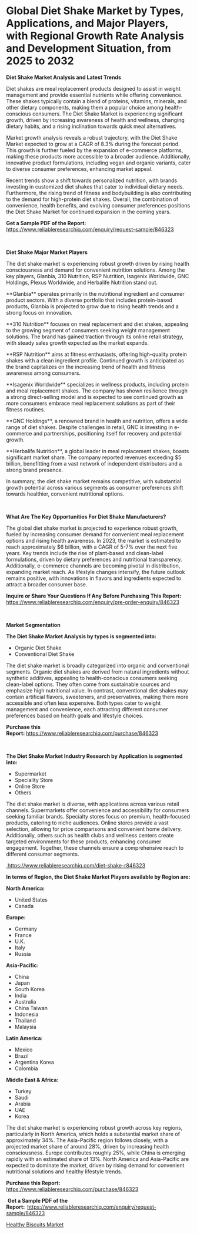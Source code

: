 <p><h1>Global Diet Shake Market by Types, Applications, and Major Players, with Regional Growth Rate Analysis and Development Situation, from 2025 to 2032</h1></p><p><strong>Diet Shake Market Analysis and Latest Trends</strong></p>
<p><p>Diet shakes are meal replacement products designed to assist in weight management and provide essential nutrients while offering convenience. These shakes typically contain a blend of proteins, vitamins, minerals, and other dietary components, making them a popular choice among health-conscious consumers. The Diet Shake Market is experiencing significant growth, driven by increasing awareness of health and wellness, changing dietary habits, and a rising inclination towards quick meal alternatives.</p><p>Market growth analysis reveals a robust trajectory, with the Diet Shake Market expected to grow at a CAGR of 8.3% during the forecast period. This growth is further fueled by the expansion of e-commerce platforms, making these products more accessible to a broader audience. Additionally, innovative product formulations, including vegan and organic variants, cater to diverse consumer preferences, enhancing market appeal.</p><p>Recent trends show a shift towards personalized nutrition, with brands investing in customized diet shakes that cater to individual dietary needs. Furthermore, the rising trend of fitness and bodybuilding is also contributing to the demand for high-protein diet shakes. Overall, the combination of convenience, health benefits, and evolving consumer preferences positions the Diet Shake Market for continued expansion in the coming years.</p></p>
<p><strong>Get a Sample PDF of the Report:&nbsp;</strong> <a href="https://www.reliableresearchiq.com/enquiry/request-sample/846323?utm_campaign=2754&utm_medium=2&utm_source=Github&utm_content=ia&utm_term=07042025&utm_id=diet-shake">https://www.reliableresearchiq.com/enquiry/request-sample/846323</a></p>
<p>&nbsp;</p>
<p><strong>Diet Shake Major Market Players</strong></p>
<p><p>The diet shake market is experiencing robust growth driven by rising health consciousness and demand for convenient nutrition solutions. Among the key players, Glanbia, 310 Nutrition, RSP Nutrition, Isagenix Worldwide, GNC Holdings, Plexus Worldwide, and Herbalife Nutrition stand out.</p><p>**Glanbia** operates primarily in the nutritional ingredient and consumer product sectors. With a diverse portfolio that includes protein-based products, Glanbia is projected to grow due to rising health trends and a strong focus on innovation.</p><p>**310 Nutrition** focuses on meal replacement and diet shakes, appealing to the growing segment of consumers seeking weight management solutions. The brand has gained traction through its online retail strategy, with steady sales growth expected as the market expands.</p><p>**RSP Nutrition** aims at fitness enthusiasts, offering high-quality protein shakes with a clean ingredient profile. Continued growth is anticipated as the brand capitalizes on the increasing trend of health and fitness awareness among consumers.</p><p>**Isagenix Worldwide** specializes in wellness products, including protein and meal replacement shakes. The company has shown resilience through a strong direct-selling model and is expected to see continued growth as more consumers embrace meal replacement solutions as part of their fitness routines.</p><p>**GNC Holdings**, a renowned brand in health and nutrition, offers a wide range of diet shakes. Despite challenges in retail, GNC is investing in e-commerce and partnerships, positioning itself for recovery and potential growth.</p><p>**Herbalife Nutrition**, a global leader in meal replacement shakes, boasts significant market share. The company reported revenues exceeding $5 billion, benefitting from a vast network of independent distributors and a strong brand presence.</p><p>In summary, the diet shake market remains competitive, with substantial growth potential across various segments as consumer preferences shift towards healthier, convenient nutritional options.</p></p>
<p>&nbsp;</p>
<p><strong>What Are The Key Opportunities For Diet Shake Manufacturers?</strong></p>
<p><p>The global diet shake market is projected to experience robust growth, fueled by increasing consumer demand for convenient meal replacement options and rising health awareness. In 2023, the market is estimated to reach approximately $6 billion, with a CAGR of 5-7% over the next five years. Key trends include the rise of plant-based and clean-label formulations, driven by dietary preferences and nutritional transparency. Additionally, e-commerce channels are becoming pivotal in distribution, expanding market reach. As lifestyle changes intensify, the future outlook remains positive, with innovations in flavors and ingredients expected to attract a broader consumer base.</p></p>
<p><strong>Inquire or Share Your Questions If Any Before Purchasing This Report:</strong> <a href="https://www.reliableresearchiq.com/enquiry/pre-order-enquiry/846323?utm_campaign=2754&utm_medium=2&utm_source=Github&utm_content=ia&utm_term=07042025&utm_id=diet-shake">https://www.reliableresearchiq.com/enquiry/pre-order-enquiry/846323</a></p>
<p>&nbsp;</p>
<p><strong>Market Segmentation</strong></p>
<p><strong>The Diet Shake Market Analysis by types is segmented into:</strong></p>
<p><ul><li>Organic Diet Shake</li><li>Conventional Diet Shake</li></ul></p>
<p><p>The diet shake market is broadly categorized into organic and conventional segments. Organic diet shakes are derived from natural ingredients without synthetic additives, appealing to health-conscious consumers seeking clean-label options. They often come from sustainable sources and emphasize high nutritional value. In contrast, conventional diet shakes may contain artificial flavors, sweeteners, and preservatives, making them more accessible and often less expensive. Both types cater to weight management and convenience, each attracting different consumer preferences based on health goals and lifestyle choices.</p></p>
<p><strong>Purchase this Report:&nbsp;</strong><a href="https://www.reliableresearchiq.com/purchase/846323?utm_campaign=2754&utm_medium=2&utm_source=Github&utm_content=ia&utm_term=07042025&utm_id=diet-shake">https://www.reliableresearchiq.com/purchase/846323</a></p>
<p>&nbsp;</p>
<p><strong>The Diet Shake Market Industry Research by Application is segmented into:</strong></p>
<p><ul><li>Supermarket</li><li>Speciality Store</li><li>Online Store</li><li>Others</li></ul></p>
<p><p>The diet shake market is diverse, with applications across various retail channels. Supermarkets offer convenience and accessibility for consumers seeking familiar brands. Specialty stores focus on premium, health-focused products, catering to niche audiences. Online stores provide a vast selection, allowing for price comparisons and convenient home delivery. Additionally, others such as health clubs and wellness centers create targeted environments for these products, enhancing consumer engagement. Together, these channels ensure a comprehensive reach to different consumer segments.</p></p>
<p><a href="https://www.reliableresearchiq.com/diet-shake-r846323?utm_campaign=2754&utm_medium=2&utm_source=Github&utm_content=ia&utm_term=07042025&utm_id=diet-shake">&nbsp;https://www.reliableresearchiq.com/diet-shake-r846323</a></p>
<p><strong>In terms of Region, the Diet Shake Market Players available by Region are:</strong></p>
<p>
    <p> <strong> North America: </strong>
        <ul>
            <li>United States</li>
            <li>Canada</li>
        </ul>
        </p> 
    <p> <strong> Europe: </strong>
        <ul>
            <li>Germany</li>
            <li>France</li>
            <li>U.K.</li>
            <li>Italy</li>
            <li>Russia</li>
        </ul>
        </p> 
    <p> <strong> Asia-Pacific: </strong>
        <ul>
            <li>China</li>
            <li>Japan</li>
            <li>South Korea</li>
            <li>India</li>
            <li>Australia</li>
            <li>China Taiwan</li>
            <li>Indonesia</li>
            <li>Thailand</li>
            <li>Malaysia</li>
        </ul>
        </p> 
    <p> <strong> Latin America: </strong>
        <ul>
            <li>Mexico</li>
            <li>Brazil</li>
            <li>Argentina Korea</li>
            <li>Colombia</li>
        </ul>
        </p> 
    <p> <strong> Middle East & Africa: </strong>
        <ul>
            <li>Turkey</li>
            <li>Saudi</li>
            <li>Arabia</li>
            <li>UAE</li>
            <li>Korea</li>
        </ul>
    </p>
    </p>
<p><p>The diet shake market is experiencing robust growth across key regions, particularly in North America, which holds a substantial market share of approximately 34%. The Asia-Pacific region follows closely, with a projected market share of around 28%, driven by increasing health consciousness. Europe contributes roughly 25%, while China is emerging rapidly with an estimated share of 13%. North America and Asia-Pacific are expected to dominate the market, driven by rising demand for convenient nutritional solutions and healthy lifestyle trends.</p></p>
<p><strong>Purchase this Report: </strong><a href="https://www.reliableresearchiq.com/purchase/846323?utm_campaign=2754&utm_medium=2&utm_source=Github&utm_content=ia&utm_term=07042025&utm_id=diet-shake">https://www.reliableresearchiq.com/purchase/846323</a></p>
<p>&nbsp;<strong>Get a Sample PDF of the Report:&nbsp;&nbsp;</strong><a href="https://www.reliableresearchiq.com/enquiry/request-sample/846323?utm_campaign=2754&utm_medium=2&utm_source=Github&utm_content=ia&utm_term=07042025&utm_id=diet-shake">https://www.reliableresearchiq.com/enquiry/request-sample/846323</a></p>
<p><strong></strong></p>
<p><p><a href="https://github.com/viipposahko25/Market-Research-Report-List-1/blob/main/healthy-biscuits-market.md?utm_campaign=2754&utm_medium=2&utm_source=Github&utm_content=ia&utm_term=07042025&utm_id=diet-shake">Healthy Biscuits Market</a></p></p>